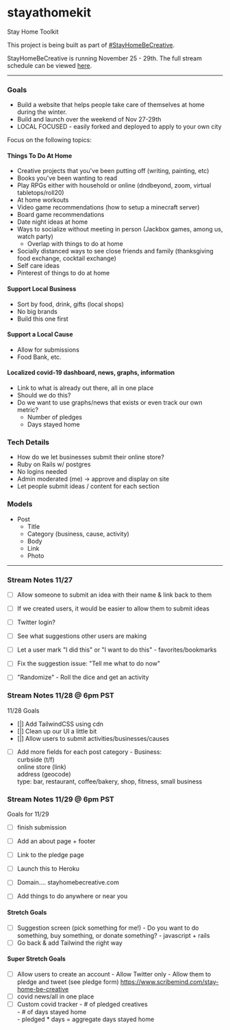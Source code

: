 # stayathomekit
Stay Home Toolkit

This project is being built as part of [#StayHomeBeCreative](https://www.scribemind.com/stay-home-be-creative).

StayHomeBeCreative is running November 25 - 29th. The full stream schedule can be viewed [here](https://docs.google.com/spreadsheets/d/1xPZmO0Ff71xHQ_Jxx2klOeSwabqXcYGziDUNhbtriQ4/edit#gid=1289640734).

***
### Goals
- Build a website that helps people take care of themselves at home during the winter.
- Build and launch over the weekend of Nov 27-29th
- LOCAL FOCUSED - easily forked and deployed to apply to your own city

Focus on the following topics:

#### Things To Do At Home
- Creative projects that you've been putting off (writing, painting, etc)
- Books you've been wanting to read
- Play RPGs either with household or online (dndbeyond, zoom, virtual tabletops/roll20)
- At home workouts
- Video game recommendations (how to setup a minecraft server)
- Board game recommendations
- Date night ideas at home
- Ways to socialize without meeting in person (Jackbox games, among us, watch party)
  - Overlap with things to do at home
- Socially distanced ways to see close friends and family (thanksgiving food exchange, cocktail exchange)
- Self care ideas
- Pinterest of things to do at home

#### Support Local Business
- Sort by food, drink, gifts (local shops)
- No big brands
- Build this one first

#### Support a Local Cause
- Allow for submissions
- Food Bank, etc.

#### Localized covid-19 dashboard, news, graphs, information
- Link to what is already out there, all in one place
- Should we do this?
- Do we want to use graphs/news that exists or even track our own metric?
  - Number of pledges
  - Days stayed home


### Tech Details
- How do we let businesses submit their online store?
- Ruby on Rails w/ postgres
- No logins needed
- Admin moderated (me) -> approve and display on site
- Let people submit ideas / content for each section

### Models
- Post
  - Title
  - Category (business, cause, activity)
  - Body
  - Link
  - Photo


***
### Stream Notes 11/27

- [ ] Allow someone to submit an idea with their name & link back to them
- [ ] If we created users, it would be easier to allow them to submit ideas
- [ ] Twitter login?
- [ ] See what suggestions other users are making
- [ ] Let a user mark "I did this" or "I want to do this" - favorites/bookmarks
- [ ] Fix the suggestion issue: "Tell me what to do now"
- [ ] "Randomize" - Roll the dice and get an activity


### Stream Notes 11/28 @ 6pm PST

11/28 Goals  
- [|] Add TailwindCSS using cdn
- [|] Clean up our UI a little bit
- [|] Allow users to submit activities/businesses/causes
- [ ] Add more fields for each post category
      - Business:   
        curbside (t/f)  
        online store (link)  
        address (geocode)  
        type: bar, restaurant, coffee/bakery, shop, fitness, small business  

### Stream Notes 11/29 @ 6pm PST
Goals for 11/29  
- [ ] finish submission
- [ ] Add an about page + footer
- [ ] Link to the pledge page
- [ ] Launch this to Heroku
- [ ] Domain.... stayhomebecreative.com
- [ ] Add things to do anywhere or near you



#### Stretch Goals
- [ ] Suggestion screen (pick something for me!)
      - Do you want to do something, buy something, or donate something?
      - javascript + rails
- [ ] Go back & add Tailwind the right way

#### Super Stretch Goals
- [ ] Allow users to create an account
      - Allow Twitter only
      - Allow them to pledge and tweet (see pledge form)
      https://www.scribemind.com/stay-home-be-creative
- [ ] covid news/all in one place
- [ ] Custom covid tracker
      - # of pledged creatives  
      - # of days stayed home  
      - pledged * days = aggregate days stayed home  
